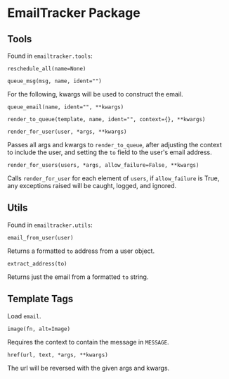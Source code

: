 # EmailTracker Package

## Tools

Found in `emailtracker.tools`:

`reschedule_all(name=None)`

`queue_msg(msg, name, ident="")`

For the following, kwargs will be used to construct the email.

`queue_email(name, ident="", **kwargs)`

`render_to_queue(template, name, ident="", context={}, **kwargs)`

`render_for_user(user, *args, **kwargs)`

Passes all args and kwargs to `render_to_queue`, after adjusting the context
to include the user, and setting the `to` field to the user's email address.

`render_for_users(users, *args, allow_failure=False, **kwargs)`

Calls `render_for_user` for each element of `users`, if `allow_failure` is
True, any exceptions raised will be caught, logged, and ignored.

## Utils

Found in `emailtracker.utils`:

`email_from_user(user)`

Returns a formatted `to` address from a user object.

`extract_address(to)`

Returns just the email from a formatted `to` string.

## Template Tags

Load `email`.

`image(fn, alt=Image)`

Requires the context to contain the message in `MESSAGE`.

`href(url, text, *args, **kwargs)`

The url will be reversed with the given args and kwargs.
